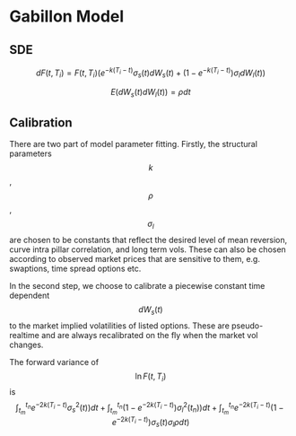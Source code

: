 <script type="text/javascript" async
  src="https://cdn.mathjax.org/mathjax/latest/MathJax.js?config=TeX-MML-AM_CHTML">
</script>

# Gabillon Model

## SDE

  $$dF(t,T_i) = F(t,T_i)(e^{-k(T_i-t)} \sigma_s(t) d W_s(t) + (1- e^{-k(T_i-t)}) \sigma_l d W_l(t))$$
  
  $$E (dW_s(t)dW_l(t))=\rho dt$$

## Calibration

There are two part of model parameter fitting. Firstly, the structural parameters $$k$$, $$\rho$$, $$\sigma_l$$ are chosen to be constants that reflect the desired level of mean reversion, curve intra pillar correlation, and long term vols. These can also be chosen according to observed market prices that are sensitive to them, e.g. swaptions, time spread options etc. 

In the second step, we choose to calibrate a piecewise constant time dependent $$dW_s(t)$$ to the market implied volatilities of listed options. These are pseudo-realtime and are always recalibrated on the fly when the market vol changes. 

The forward variance of $$\ln F(t,T_i)$$ is $$ \int_{t_m}^{t_n} e^{-2k(T_i-t)} \sigma_s^2(t))dt + \int_{t_m}^{t_n}( 1 - e^{-2k(T_i-t)}) \sigma_l^2(t_n))dt + \int_{t_m}^{t_n} e^{-2k(T_i-t)}( 1- e^{-2k(T_i-t)}) \sigma_s(t) \sigma_l \rho dt )$$
